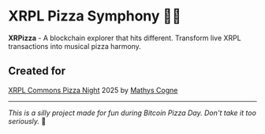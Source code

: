 # XRPL Pizza Symphony 🍕🎶

**XRPizza** - A blockchain explorer that hits different. Transform live XRPL transactions into musical pizza harmony.

## Created for

[XRPL Commons Pizza Night](https://www.xrpl-commons.org/) 2025 by [Mathys Cogne](https://link.mathys-cognefoucault.fr/)


---

*This is a silly project made for fun during Bitcoin Pizza Day. Don't take it too seriously.* 🍕
